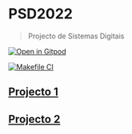 # PSD2022

>Projecto de Sistemas Digitais

[![Open in Gitpod](https://gitpod.io/button/open-in-gitpod.svg)](https://gitpod.io/#https://github.com/martinhofigueiredo/PSD2022)

[![Makefile CI](https://github.com/martinhofigueiredo/PSD2022/actions/workflows/makefile.yml/badge.svg)](https://github.com/martinhofigueiredo/PSD2022/actions/workflows/makefile.yml)

## [Projecto 1](https://github.com/martinhofigueiredo/PSD2022/tree/main/Project1) 

## [Projecto 2](https://github.com/martinhofigueiredo/PSD2022/tree/main/Project2) 